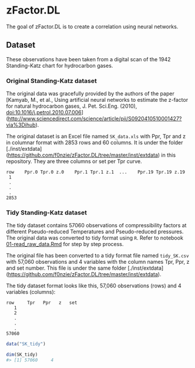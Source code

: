 
<!-- README.md is generated from README.Rmd. Please edit that file -->
zFactor.DL
==========

The goal of zFactor.DL is to create a correlation using neural networks.

Dataset
-------

These observations have been taken from a digital scan of the 1942 Standing-Katz chart for hydrocarbon gases.

### Original Standing-Katz dataset

The original data was gracefully provided by the authors of the paper \[Kamyab, M., et al., Using artificial neural networks to estimate the z-factor for natural hydrocarbon gases, J. Pet. Sci.Eng. (2010), <doi:10.1016/j.petrol.2010.07.006>\] (<http://www.sciencedirect.com/science/article/pii/S0920410510001427?via%3Dihub>).

The original dataset is an Excel file named `SK_data.xls` with Ppr, Tpr and z in columnar format with 2853 rows and 60 columns. It is under the folder \[./inst/extdata\] (<https://github.com/f0nzie/zFactor.DL/tree/master/inst/extdata>) in this repository. They are three columns or set per Tpr curve.

    row    Ppr.0 Tpr.0 z.0    Ppr.1 Tpr.1 z.1  ...    Ppr.19 Tpr.19 z.19
     1
     . 
     .
     .
    2853

### Tidy Standing-Katz dataset

The tidy dataset contains 57060 observations of compressibility factors at different Pseudo-reduced Temperatures and Pseudo-reduced pressures. The original data was converted to tidy format using `R`. Refer to notebook [01-read\_raw\_data.Rmd](https://github.com/f0nzie/zFactor.DL/blob/master/notebooks/01-read_raw_data.Rmd) for step by step process.

The original file has been converted to a tidy format file named `tidy_SK.csv` with 57,060 observations and 4 variables with the column names Tpr, Ppr, z and set number. This file is under the same folder \[./inst/extdata\] (<https://github.com/f0nzie/zFactor.DL/tree/master/inst/extdata>).

The tidy dataset format looks like this, 57,060 observations (rows) and 4 variables (columns):

    row     Tpr   Ppr   z   set
       1       
       2
       . 
       .
       .
    57060

``` r
data("SK_tidy")
```

``` r
dim(SK_tidy)
#> [1] 57060     4
```
